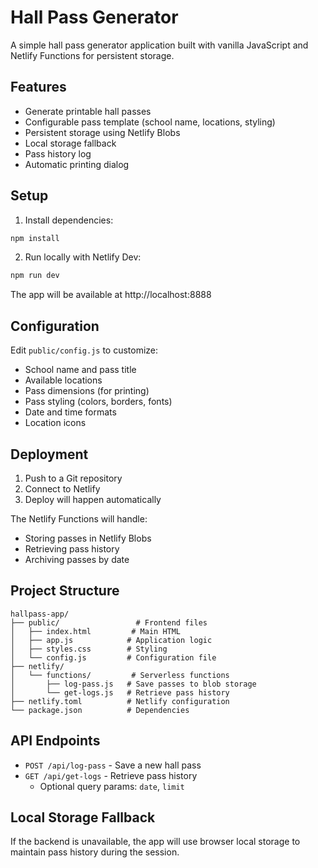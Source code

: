 # Hall Pass Generator

A simple hall pass generator application built with vanilla JavaScript and Netlify Functions for persistent storage.

## Features

- Generate printable hall passes
- Configurable pass template (school name, locations, styling)
- Persistent storage using Netlify Blobs
- Local storage fallback
- Pass history log
- Automatic printing dialog

## Setup

1. Install dependencies:
```bash
npm install
```

2. Run locally with Netlify Dev:
```bash
npm run dev
```

The app will be available at http://localhost:8888

## Configuration

Edit `public/config.js` to customize:
- School name and pass title
- Available locations
- Pass dimensions (for printing)
- Pass styling (colors, borders, fonts)
- Date and time formats
- Location icons

## Deployment

1. Push to a Git repository
2. Connect to Netlify
3. Deploy will happen automatically

The Netlify Functions will handle:
- Storing passes in Netlify Blobs
- Retrieving pass history
- Archiving passes by date

## Project Structure

```
hallpass-app/
├── public/                 # Frontend files
│   ├── index.html         # Main HTML
│   ├── app.js            # Application logic
│   ├── styles.css        # Styling
│   └── config.js         # Configuration file
├── netlify/
│   └── functions/         # Serverless functions
│       ├── log-pass.js   # Save passes to blob storage
│       └── get-logs.js   # Retrieve pass history
├── netlify.toml          # Netlify configuration
└── package.json          # Dependencies
```

## API Endpoints

- `POST /api/log-pass` - Save a new hall pass
- `GET /api/get-logs` - Retrieve pass history
  - Optional query params: `date`, `limit`

## Local Storage Fallback

If the backend is unavailable, the app will use browser local storage to maintain pass history during the session.